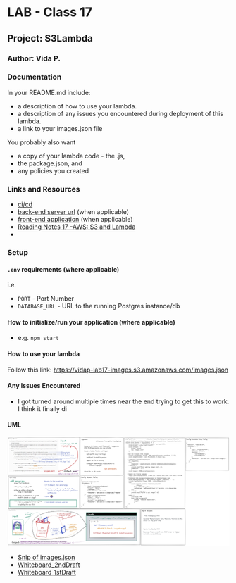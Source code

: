 # LAB - Class 17

## Project: S3Lambda

### Author: Vida P.

### Documentation

In your README.md include:

* a description of how to use your lambda.
* a description of any issues you encountered during deployment of this lambda.
* a link to your images.json file

You probably also want 
* a copy of your lambda code - the .js, 
* the package.json, and 
* any policies you created

### Links and Resources

- [ci/cd](https://github.com/Vida-1/S3Lambda/actions/new)
- [back-end server url](http://xyz.com) (when applicable)
- [front-end application](http://xyz.com) (when applicable)
- [Reading Notes 17 -AWS: S3 and Lambda](https://vida-1.github.io/reading-notes/read17_401.html)
- 
### Setup

#### `.env` requirements (where applicable)

i.e.

- `PORT` - Port Number
- `DATABASE_URL` - URL to the running Postgres instance/db

#### How to initialize/run your application (where applicable)

- e.g. `npm start`

#### How to use your lambda

Follow this link: https://vidap-lab17-images.s3.amazonaws.com/images.json

#### Any Issues Encountered
* I got turned around multiple times near the end trying to get this to work. I think it finally di

#### UML

 ![Whiteboard_3rdDraft](lab17_3rdDraft_Whiteboard.jpg)
* [Snip of images.json](lab17_imagesJson.jpg)
* [Whiteboard_2ndDraft](lab17_2ndDraft_Whiteboard.jpg)
* [Whiteboard_1stDraft](lab17_1stDraft_Whiteboard.jpg)

